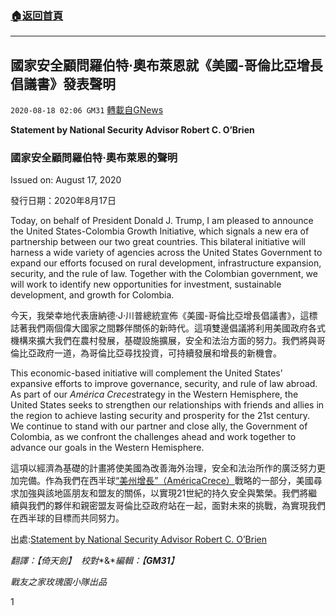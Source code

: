 ###  [:house:返回首頁](https://github.com/ourhimalayas/txt)
---

## 國家安全顧問羅伯特·奧布萊恩就《美國-哥倫比亞增長倡議書》發表聲明
`2020-08-18 02:06 GM31` [轉載自GNews](https://gnews.org/zh-hant/301275/)

**Statement by National Security Advisor Robert C. O’Brien**

### **國家安全顧問羅伯特·奧布萊恩的聲明**

Issued on: August 17, 2020

發行日期：2020年8月17日

Today, on behalf of President Donald J. Trump, I am pleased to announce the United States-Colombia Growth Initiative, which signals a new era of partnership between our two great countries. This bilateral initiative will harness a wide variety of agencies across the United States Government to expand our efforts focused on rural development, infrastructure expansion, security, and the rule of law. Together with the Colombian government, we will work to identify new opportunities for investment, sustainable development, and growth for Colombia.

今天，我榮幸地代表唐納德·J·川普總統宣佈《美國-哥倫比亞增長倡議書》，這標誌著我們兩個偉大國家之間夥伴關係的新時代。這項雙邊倡議將利用美國政府各式機構來擴大我們在農村發展，基礎設施擴展，安全和法治方面的努力。我們將與哥倫比亞政府一道，為哥倫比亞尋找投資，可持續發展和增長的新機會。

This economic-based initiative will complement the United States’ expansive efforts to improve governance, security, and rule of law abroad. As part of our *América Crece*strategy in the Western Hemisphere, the United States seeks to strengthen our relationships with friends and allies in the region to achieve lasting security and prosperity for the 21st century. We continue to stand with our partner and close ally, the Government of Colombia, as we confront the challenges ahead and work together to advance our goals in the Western Hemisphere.

這項以經濟為基礎的計畫將使美國為改善海外治理，安全和法治所作的廣泛努力更加完備。作為我們在西半球[“美州增長”（AméricaCrece）](https://www.state.gov/wp-content/uploads/2019/11/America-Crece-FAQs-003-508.pdf)戰略的一部分，美國尋求加強與該地區朋友和盟友的關係，以實現21世紀的持久安全與繁榮。我們將繼續與我們的夥伴和親密盟友哥倫比亞政府站在一起，面對未來的挑戰，為實現我們在西半球的目標而共同努力。

出處:[Statement by National Security Advisor Robert C. O’Brien](https://www.whitehouse.gov/briefings-statements/statement-national-security-advisor-robert-c-obrien-081720/)

*翻譯：【倚天劍】*  *校對**&**編輯：【**GM31**】*

*戰友之家玫瑰園小隊出品*

1
